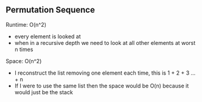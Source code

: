 ## Permutation Sequence

Runtime: O(n^2)
- every element is looked at
- when in a recursive depth we need to look at all other elements at worst n times

Space: O(n^2)
- I reconstruct the list removing one element each time, this is 1 + 2 + 3 ... + n
- If I were to use the same list then the space would be O(n) because it would just be the stack
